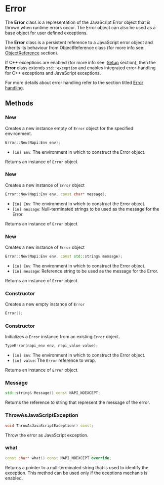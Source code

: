 # Error

The **Error** class is a representation of the JavaScript Error object that is thrown
when runtime errors occur. The Error object can also be used as a base object for
user defined exceptions.

The **Error** class is a persistent reference to a JavaScript error object and
inherits its behaviour from ObjectReference class (for more info see: [ObjectReference](object_reference.md)
section).

If C++ exceptions are enabled (for more info see: [Setup](setup.md) section),
then the **Error** class extends ```std::exception``` and enables integrated
error-handling for C++ exceptions and JavaScript exceptions.

For more details about error handling refer to the section titled [Error handling](error_handling.md).

## Methods

### New

Creates a new instance empty of ```Error``` object for the specified environment.

```cpp
Error::New(Napi:Env env);
```

- ```[in] Env```: The environment in which to construct the Error object.

Returns an instance of ```Error``` object.

### New

Creates a new instance of ```Error``` object

```cpp
Error::New(Napi:Env env, const char* message);
```

- ```[in] Env```: The environment in which to construct the Error object.
- ```[in] message```: Null-terminated strings to be used as the message for the Error.

Returns an instance of ```Error``` object.

### New

Creates a new instance of ```Error``` object

```cpp
Error::New(Napi:Env env, const std::string& message);
```

- `[in] Env`: The environment in which to construct the Error object.
- `[in] message`: Reference string to be used as the message for the Error.

Returns an instance of ```Error``` object.

### Constructor

Creates a new empty instance of ```Error```

```cpp
Error();
```

### Constructor

Initializes a ```Error``` instance from an existing ```Error``` object.

```cpp
TypeError(napi_env env, napi_value value);
```

- ```[in] Env```: The environment in which to construct the Error object.
- ```[in] value```: The ```Error``` reference to wrap.

Returns an instance of ```Error``` object.

### Message

```cpp
std::string& Message() const NAPI_NOEXCEPT;
```

Returns the reference to string that represent the message of the error.

### ThrowAsJavaScriptException

```cpp
void ThrowAsJavaScriptException() const;
```

Throw the error as JavaScript exception.

### what

```cpp
const char* what() const NAPI_NOEXCEPT override;
```

Returns a pointer to a null-terminated string that is used to identify the
exception. This method can be used only if the eceptions mechanis is enabled.